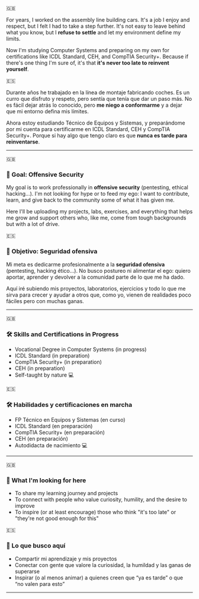 🇬🇧

For years, I worked on the assembly line building cars. It's a job I enjoy and respect, but I felt I had to take a step further. It's not easy to leave behind what you know, but I **refuse to settle** and let my environment define my limits.

Now I'm studying Computer Systems and preparing on my own for certifications like ICDL Standard, CEH, and CompTIA Security+. Because if there's one thing I'm sure of, it's that **it's never too late to reinvent yourself**.

🇪🇸

Durante años he trabajado en la línea de montaje fabricando coches. Es un curro que disfruto y respeto, pero sentía que tenía que dar un paso más. No es fácil dejar atrás lo conocido, pero **me niego a conformarme** y a dejar que mi entorno defina mis límites.

Ahora estoy estudiando Técnico de Equipos y Sistemas, y preparándome por mi cuenta para certificarme en ICDL Standard, CEH y CompTIA Security+. Porque si hay algo que tengo claro es que **nunca es tarde para reinventarse**.

---

🇬🇧

### 🚀 Goal: Offensive Security

My goal is to work professionally in **offensive security** (pentesting, ethical hacking…). I'm not looking for hype or to feed my ego: I want to contribute, learn, and give back to the community some of what it has given me.

Here I'll be uploading my projects, labs, exercises, and everything that helps me grow and support others who, like me, come from tough backgrounds but with a lot of drive.

🇪🇸

### 🚀 Objetivo: Seguridad ofensiva

Mi meta es dedicarme profesionalmente a la **seguridad ofensiva** (pentesting, hacking ético…). No busco postureo ni alimentar el ego: quiero aportar, aprender y devolver a la comunidad parte de lo que me ha dado.

Aquí iré subiendo mis proyectos, laboratorios, ejercicios y todo lo que me sirva para crecer y ayudar a otros que, como yo, vienen de realidades poco fáciles pero con muchas ganas.

---

🇬🇧

### 🛠️ Skills and Certifications in Progress

- Vocational Degree in Computer Systems (in progress)
- ICDL Standard (in preparation)
- CompTIA Security+ (in preparation)
- CEH (in preparation)
- Self-taught by nature 💻
  
🇪🇸

### 🛠️ Habilidades y certificaciones en marcha

- FP Técnico en Equipos y Sistemas (en curso)
- ICDL Standard (en preparación)
- CompTIA Security+ (en preparación)
- CEH (en preparación)
- Autodidacta de nacimiento 💻

---

🇬🇧

### 🌱 What I'm looking for here

- To share my learning journey and projects
- To connect with people who value curiosity, humility, and the desire to improve
- To inspire (or at least encourage) those who think "it's too late" or "they're not good enough for this"
  
🇪🇸

### 🌱 Lo que busco aquí

- Compartir mi aprendizaje y mis proyectos
- Conectar con gente que valore la curiosidad, la humildad y las ganas de superarse
- Inspirar (o al menos animar) a quienes creen que “ya es tarde” o que “no valen para esto”

---

